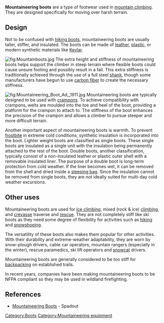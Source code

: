 **Mountaineering boots** are a type of footwear used in [mountain
climbing](mountain_climbing "wikilink"). They are designed specifically
for moving over harsh terrain.

## Design

Not to be confused with [hiking boots](hiking_boots "wikilink"),
mountaineering boots are usually taller, stiffer, and insulated. The
boots can be made of [leather](leather "wikilink"),
[plastic](plastic "wikilink"), or modern synthetic materials like
[Kevlar](Kevlar "wikilink").

![](Mountainboots.jpg "fig:Mountainboots.jpg") The extra height and
stiffness of mountaineering boots helps support the climber in steep
terrain where flexible boots could cause unsure footing and possibly
result in a fall. This extra stiffness is traditionally achieved through
the use of a full steel [shank](Shank_(footwear) "wikilink"), though
some manufacturers have begun to use [carbon
fiber](carbon_fiber "wikilink") to create the necessary stiffness.

![](Mountaineering_Boot_Ad,_1911.jpg "fig:Mountaineering_Boot_Ad,_1911.jpg")
Mountaineering boots are typically designed to be used with
[crampons](crampons "wikilink"). To achieve compatibility with crampons,
welts are moulded into the toe and heel of the boot, providing a
platform for the crampon to attach to. The stiffness of the boot
enhances the precision of the crampon and allows a climber to pursue
steeper and more difficult terrain.

Another important aspect of mountaineering boots is warmth. To prevent
[frostbite](frostbite "wikilink") in extreme cold conditions, synthetic
insulation is incorporated into the boot. Lighter weight boots are
classified as single boots. These single boots are insulated as a single
unit with the insulation being permanently attached to the rest of the
boot. Double boots, another classification, typically consist of a
non-insulated leather or plastic outer shell with a removable insulated
liner. The purpose of a double boot is long-term protection from cold
weather. If the liner becomes wet, it can be removed from the shell and
dried inside a [sleeping bag](sleeping_bag "wikilink"). Since the
insulation cannot be removed from single boots, they are not ideally
suited for multi-day cold weather excursions.

## Other uses

Mountaineering boots are used for [ice
climbing](ice_climbing "wikilink"), mixed (rock & ice)
[climbing](climbing "wikilink"), and [crevasse](crevasse "wikilink")
traverse and [rescue](crevasse_rescue "wikilink"). They are not
completely stiff like ski boots as they need some degree of flexibility
for activities such as [hiking](hiking "wikilink") and
[snowshoeing](snowshoeing "wikilink").

The versatility of these boots also makes them popular for other
activities. With their durability and extreme-weather adaptability, they
are worn by snow-plough drivers, cable car operators, mountain rangers
(especially in the winter), rescue paramedics, ski lift operators and
[snowcat](snowcat "wikilink") drivers.

Mountaineering boots are generally considered to be too stiff for
[backpacking](backpacking_(wilderness) "wikilink") on established
trails.

In recent years, companies have been making mountaineering boots to be
NFPA compliant so they may be used in wildland firefighting.

## References

-   [Mountaineering
    Boots](https://www.webcitation.org/66RqzLfI9?url=http://www.spadout.com/w/mountaineering-boots/) -
    Spadout

[Category:Boots](Category:Boots "wikilink") [Category:Mountaineering
equipment](Category:Mountaineering_equipment "wikilink")